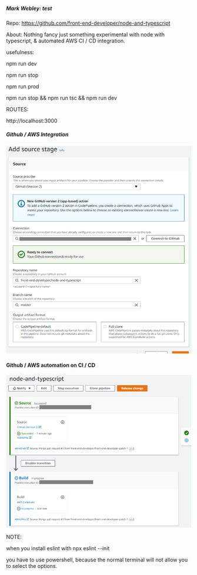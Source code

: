 ##### Mark Webley: test

Repo: https://github.com/front-end-developer/node-and-typescript

About:
Nothing fancy just something experimental with node with typescript, & automated AWS CI / CD integration.

usefulness:

npm run dev

npm run stop

npm run prod

npm run stop && npm run tsc && npm run dev


ROUTES:

http://localhost:3000




##### Github / AWS Integration
![Alt text](screenshots/aws-integration.png "List view")

#### Github / AWS automation on CI / CD
![Alt text](screenshots/aws-integration-code-pipeline.png "List view")


NOTE:

when you install eslint with npx eslint --init

you have to use powershell, because the normal terminal will not allow you to select the options.
